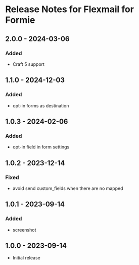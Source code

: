 # Release Notes for Flexmail for Formie

## 2.0.0 - 2024-03-06

### Added
- Craft 5 support

## 1.1.0 - 2024-12-03

### Added
- opt-in forms as destination

## 1.0.3 - 2024-02-06

### Added
- opt-in field in form settings

## 1.0.2 - 2023-12-14

### Fixed
- avoid send custom_fields when there are no mapped

## 1.0.1 - 2023-09-14

### Added
- screenshot

## 1.0.0 - 2023-09-14
- Initial release
